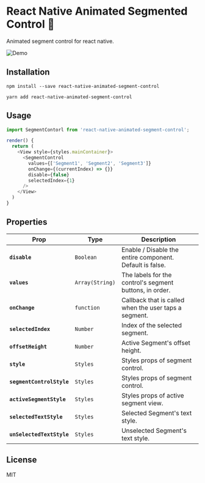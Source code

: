 # React Native Animated Segmented Control 🚀

Animated segment control for react native.

![Demo](https://github.com/kusalshrestha/react-native-animated-segment-control/blob/master/Example/screenshots/segment-control.gif)

## Installation

```
npm install --save react-native-animated-segment-control
```
```
yarn add react-native-animated-segment-control
```

## Usage
```js
import SegmentContorl from 'react-native-animated-segment-control';

render() {
  return (
    <View style={styles.mainContainer}>
      <SegmentControl
        values={['Segment1', 'Segment2', 'Segment3']}
        onChange={(currentIndex) => {}}
        disable={false}
        selectedIndex={1}
      />
    </View>
  )
}
```

## Properties

| Prop | Type | Description |
|---|---|---|
|**`disable`**|`Boolean`|Enable / Disable the entire component. Default is false.|
|**`values`**|`Array(String)`|The labels for the control's segment buttons, in order.|
|**`onChange`**|`function`|Callback that is called when the user taps a segment.|
|**`selectedIndex`**|`Number`|Index of the selected segment.|
|**`offsetHeight`**|`Number`|Active Segment's offset height.|
|**`style`**|`Styles`|Styles props of segment control.|
|**`segmentControlStyle`**|`Styles`|Styles props of segment control.|
|**`activeSegmentStyle`**|`Styles`|Styles props of active segment view.|
|**`selectedTextStyle`**|`Styles`|Selected Segment's text style.|
|**`unSelectedTextStyle`**|`Styles`|Unselected Segment's text style.|

## License

MIT
